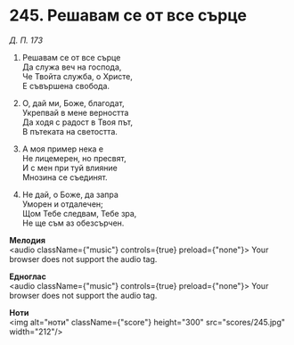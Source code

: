 # 245. Решавам се от все сърце  

*Д. П. 173*  

1. Решавам се от все сърце  
Да служа веч на господа,  
Че Твойта служба, о Христе,  
Е съвършена свобода.  

2. О, дай ми, Боже, благодат,  
Укрепвай в мене верността  
Да ходя с радост в Твоя път,  
В пътеката на светостта.  

3. А моя пример нека е  
Не лицемерен, но пресвят,  
И с мен при туй влияние  
Мнозина се съединят.  

4. Не дай, о Боже, да запра  
Уморен и отдалечен;  
Щом Тебе следвам, Тебе зра,  
Не ще съм аз обезсърчен.  

__Мелодия__  
<audio className={"music"} controls={true} preload={"none"}><source src="mp3/245.mp3" type="audio/mpeg"/>
Your browser does not support the audio tag.
</audio>  

__Едноглас__  
<audio className={"music"} controls={true} preload={"none"}><source src="transp/245.mp3" type="audio/mpeg"/>
Your browser does not support the audio tag.
</audio>  

__Ноти__  
<img alt="ноти" className={"score"} height="300" src="scores/245.jpg" width="212"/>
